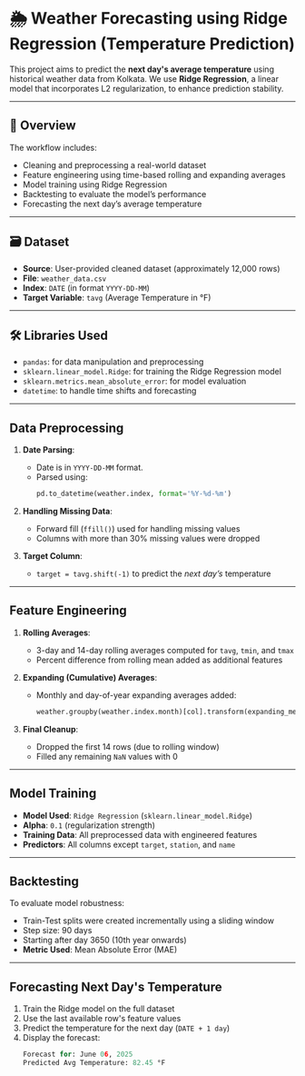 # 🌦️ Weather Forecasting using Ridge Regression (Temperature Prediction)

This project aims to predict the **next day's average temperature** using historical weather data from Kolkata. We use **Ridge Regression**, a linear model that incorporates L2 regularization, to enhance prediction stability.

---

## 📌 Overview

The workflow includes:
- Cleaning and preprocessing a real-world dataset
- Feature engineering using time-based rolling and expanding averages
- Model training using Ridge Regression
- Backtesting to evaluate the model’s performance
- Forecasting the next day’s average temperature

---

## 🗃️ Dataset

- **Source**: User-provided cleaned dataset (approximately 12,000 rows)
- **File**: `weather_data.csv`
- **Index**: `DATE` (in format `YYYY-DD-MM`)
- **Target Variable**: `tavg` (Average Temperature in °F)

---

## 🛠️ Libraries Used

- `pandas`: for data manipulation and preprocessing
- `sklearn.linear_model.Ridge`: for training the Ridge Regression model
- `sklearn.metrics.mean_absolute_error`: for model evaluation
- `datetime`: to handle time shifts and forecasting

---

## Data Preprocessing

1. **Date Parsing**:
   - Date is in `YYYY-DD-MM` format.
   - Parsed using:
     ```python
     pd.to_datetime(weather.index, format='%Y-%d-%m')
     ```

2. **Handling Missing Data**:
   - Forward fill (`ffill()`) used for handling missing values
   - Columns with more than 30% missing values were dropped

3. **Target Column**:
   - `target = tavg.shift(-1)` to predict the *next day’s* temperature

---

## Feature Engineering

1. **Rolling Averages**:
   - 3-day and 14-day rolling averages computed for `tavg`, `tmin`, and `tmax`
   - Percent difference from rolling mean added as additional features

2. **Expanding (Cumulative) Averages**:
   - Monthly and day-of-year expanding averages added:
     ```python
     weather.groupby(weather.index.month)[col].transform(expanding_mean)
     ```

3. **Final Cleanup**:
   - Dropped the first 14 rows (due to rolling window)
   - Filled any remaining `NaN` values with 0

---

## Model Training

- **Model Used**: `Ridge Regression` (`sklearn.linear_model.Ridge`)
- **Alpha**: `0.1` (regularization strength)
- **Training Data**: All preprocessed data with engineered features
- **Predictors**: All columns except `target`, `station`, and `name`

---

## Backtesting

To evaluate model robustness:
- Train-Test splits were created incrementally using a sliding window
- Step size: 90 days
- Starting after day 3650 (10th year onwards)
- **Metric Used**: Mean Absolute Error (MAE)

---

## Forecasting Next Day's Temperature

1. Train the Ridge model on the full dataset
2. Use the last available row's feature values
3. Predict the temperature for the next day (`DATE + 1 day`)
4. Display the forecast:
   ```python
   Forecast for: June 06, 2025
   Predicted Avg Temperature: 82.45 °F
